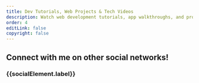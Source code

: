 ```yaml
---
title: Dev Tutorials, Web Projects & Tech Videos
description: Watch web development tutorials, app walkthroughs, and project demos by Stack Seekers. Learn how we build full-stack solutions, explore our tech insights, and follow our creative journey.
order: 4
editLink: false
copyright: false
---
```


<div class="my-6">
  <YouTubeVideos />
</div>

<!-- Contact Me -->
<div class="border-round-md vp-feature-item" id="contact">
  <div>
    <div class="text-center py-4">
      <h2 class="my-4 text-md m-0 p-0">Connect with me on other social networks!</h2>
    </div>
    <div class="flex flex-row justify-content-end flex-wrap gap-4 mx-6 mb-6">
      <a
        v-for="(socialElement, socialIndex) in social"
        :key="socialIndex"
        :href="socialElement.url"
        target="_blank"
        class="flex flex-row gap-2"
        >
        <h3 class="sr-only m-0 p-0">{{socialElement.label}} </h3>
        <i :class="socialElement.icon" style="font-size: 1rem"></i>
        </a>
    </div>
  </div>
</div>

<script setup lang="ts">
  import { social } from "@data/social.js";
</script>
